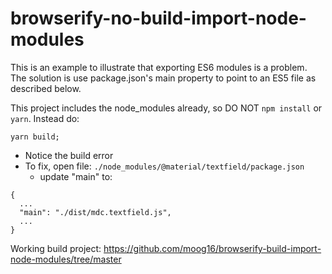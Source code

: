 # browserify-no-build-import-node-modules

This is an example to illustrate that exporting ES6 modules is a problem. The solution is use package.json's main property to point to an ES5 file as described below.


This project includes the node_modules already, so DO NOT `npm install` or `yarn`. Instead do:

```
yarn build;
```

* Notice the build error
* To fix, open file: `./node_modules/@material/textfield/package.json`
  * update "main" to:
  
```
{
  ...
  "main": "./dist/mdc.textfield.js",
  ...
}
```

Working build project: https://github.com/moog16/browserify-build-import-node-modules/tree/master


